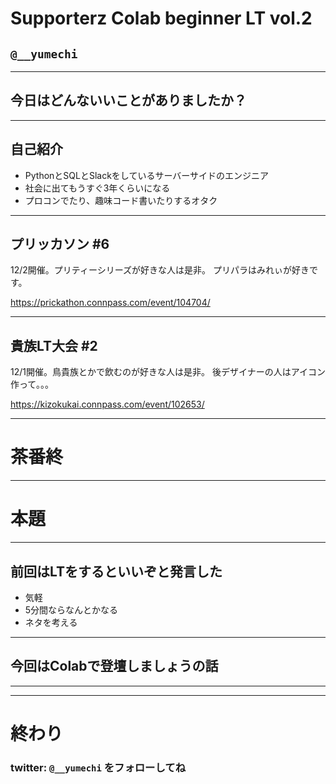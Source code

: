 # Supporterz Colab beginner LT vol.2
## `@__yumechi`

---

## 今日はどんないいことがありましたか？

---

## 自己紹介

* PythonとSQLとSlackをしているサーバーサイドのエンジニア
* 社会に出てもうすぐ3年くらいになる
* プロコンでたり、趣味コード書いたりするオタク

---

## プリッカソン #6

12/2開催。プリティーシリーズが好きな人は是非。
プリパラはみれぃが好きです。

https://prickathon.connpass.com/event/104704/

---

## 貴族LT大会 #2

12/1開催。鳥貴族とかで飲むのが好きな人は是非。
後デザイナーの人はアイコン作って。。。

https://kizokukai.connpass.com/event/102653/

---

# 茶番終

---

# 本題

---

## 前回はLTをするといいぞと発言した

* 気軽
* 5分間ならなんとかなる
* ネタを考える

---

## 今回はColabで登壇しましょうの話

---




---

# 終わり

### twitter: `@__yumechi` をフォローしてね






